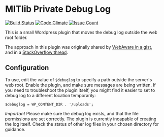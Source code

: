 # MITlib Private Debug Log

[![Build Status](https://travis-ci.org/MITLibraries/mitlib-private-debug-log.svg?branch=master)](https://travis-ci.org/MITLibraries/mitlib-private-debug-log)
[![Code Climate](https://codeclimate.com/github/MITLibraries/mitlib-private-debug-log/badges/gpa.svg)](https://codeclimate.com/github/MITLibraries/mitlib-private-debug-log)
[![Issue Count](https://codeclimate.com/github/MITLibraries/mitlib-private-debug-log/badges/issue_count.svg)](https://codeclimate.com/github/MITLibraries/mitlib-private-debug-log)

This is a small Wordpress plugin that moves the debug log outside the web root folder.

The approach in this plugin was originally shared by [WebAware in a gist](https://gist.github.com/webaware/4969753), and in a [StackOverflow thread](https://wordpress.stackexchange.com/a/84171).

## Configuration

To use, edit the value of `$debuglog` to specify a path outside the server's web root. Enable the plugin, and make sure messages are being written. If you need to troubleshoot the plugin itself, you might find it easier to set to debug log to a different location temporarily:

```
$debuglog = WP_CONTENT_DIR . '/uploads';
```

*Important* Please make sure the debug log exists, and that the file permissions are set correctly. The plugin is currently incapable of creating the log itself. Check the status of other log files in your chosen directory for guidance.
